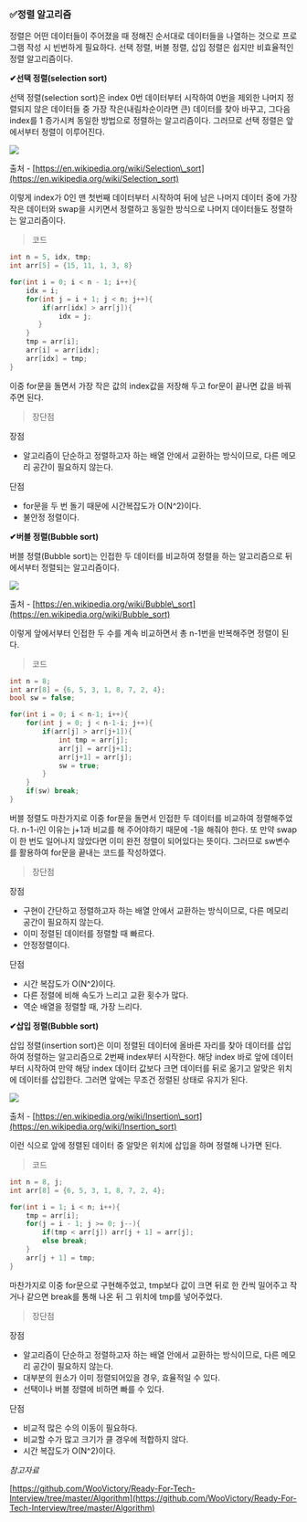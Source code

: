 ### **✅정렬 알고리즘**

정렬은 어떤 데이터들이 주어졌을 때 정해진 순서대로 데이터들을 나열하는 것으로 프로그램 작성 시 빈번하게 필요하다. 선택 정렬, 버블 정렬, 삽입 정렬은 쉽지만 비효율적인 정렬 알고리즘이다.

**✔선택 정렬(selection sort)**

선택 정렬(selection sort)은 index 0번 데이터부터 시작하여 0번을 제외한 나머지 정렬되지 않은 데이터들 중 가장 작은(내림차순이라면 큰) 데이터를 찾아 바꾸고, 그다음 index를 1 증가시켜 동일한 방법으로 정렬하는 알고리즘이다. 그러므로 선택 정렬은 앞에서부터 정렬이 이루어진다.

![](https://upload.wikimedia.org/wikipedia/commons/9/94/Selection-Sort-Animation.gif)

출처 - [https://en.wikipedia.org/wiki/Selection\_sort](https://en.wikipedia.org/wiki/Selection_sort)

이렇게 index가 0인 맨 첫번째 데이터부터 시작하여 뒤에 남은 나머지 데이터 중에 가장 작은 데이터와 swap을 시키면서 정렬하고 동일한 방식으로 나머지 데이터들도 정렬하는 알고리즘이다.

> 코드

```c++
int n = 5, idx, tmp;
int arr[5] = {15, 11, 1, 3, 8}

for(int i = 0; i < n - 1; i++){
    idx = i;
    for(int j = i + 1; j < n; j++){
        if(arr[idx] > arr[j]){
            idx = j;
       }
    }
    tmp = arr[i];
    arr[i] = arr[idx];
    arr[idx] = tmp;
}
```

이중 for문을 돌면서 가장 작은 값의 index값을 저장해 두고 for문이 끝나면 값을 바꿔주면 된다.

> 장단점

장점

-   알고리즘이 단순하고 정렬하고자 하는 배열 안에서 교환하는 방식이므로, 다른 메모리 공간이 필요하지 않는다.

단점

-   for문을 두 번 돌기 때문에 시간복잡도가 O(N^2)이다.
-   불안정 정렬이다.

**✔버블 정렬(Bubble sort)**

버블 정렬(Bubble sort)는 인접한 두 데이터를 비교하여 정렬을 하는 알고리즘으로 뒤에서부터 정렬되는 알고리즘이다.

![](https://upload.wikimedia.org/wikipedia/commons/c/c8/Bubble-sort-example-300px.gif)

출처 - [https://en.wikipedia.org/wiki/Bubble\_sort](https://en.wikipedia.org/wiki/Bubble_sort)

이렇게 앞에서부터 인접한 두 수를 계속 비교하면서 총 n-1번을 반복해주면 정렬이 된다.

> 코드

```c++
int n = 8;
int arr[8] = {6, 5, 3, 1, 8, 7, 2, 4};
bool sw = false;

for(int i = 0; i < n-1; i++){
    for(int j = 0; j < n-1-i; j++){
        if(arr[j] > arr[j+1]){
            int tmp = arr[j];
            arr[j] = arr[j+1];
            arr[j+1] = arr[j];
            sw = true;
        }
    }
    if(sw) break;
}
```

버블 정렬도 마찬가지로 이중 for문을 돌면서 인접한 두 데이터를 비교하여 정렬해주었다. n-1-i인 이유는 j+1과 비교를 해 주어야하기 때문에 -1을 해줘야 한다. 또 만약 swap이 한 번도 일어나지 않았다면 이미 완전 정렬이 되어있다는 뜻이다. 그러므로 sw변수를 활용하여 for문을 끝내는 코드를 작성하였다.

> 장단점

장점

-   구현이 간단하고 정렬하고자 하는 배열 안에서 교환하는 방식이므로, 다른 메모리 공간이 필요하지 않는다.
-   이미 정렬된 데이터를 정렬할 때 빠르다.
-   안정정렬이다.

단점

-   시간 복잡도가 O(N^2)이다.
-   다른 정렬에 비해 속도가 느리고 교환 횟수가 많다.
-   역순 배열을 정렬할 때, 가장 느리다.

**✔삽입 정렬(Bubble sort)**

삽입 정렬(insertion sort)은 이미 정렬된 데이터에 올바른 자리를 찾아 데이터를 삽입하여 정렬하는 알고리즘으로 2번째 index부터 시작한다. 해당 index 바로 앞에 데이터부터 시작하여 만약 해당 index 데이터 값보다 크면 데이터를 뒤로 옮기고 알맞은 위치에 데이터를 삽입한다. 그러면 앞에는 무조건 정렬된 상태로 유지가 된다.

![](https://upload.wikimedia.org/wikipedia/commons/0/0f/Insertion-sort-example-300px.gif)

출처 - [https://en.wikipedia.org/wiki/Insertion\_sort](https://en.wikipedia.org/wiki/Insertion_sort)

이런 식으로 앞에 정렬된 데이터 중 알맞은 위치에 삽입을 하며 정렬해 나가면 된다.

> 코드

```c++
int n = 8, j;
int arr[8] = {6, 5, 3, 1, 8, 7, 2, 4};

for(int i = 1; i < n; i++){
    tmp = arr[i];
    for(j = i - 1; j >= 0; j--){
        if(tmp < arr[j]) arr[j + 1] = arr[j]; 
        else break; 
    }
    arr[j + 1] = tmp;
}
```

마찬가지로 이중 for문으로 구현해주었고, tmp보다 값이 크면 뒤로 한 칸씩 밀어주고 작거나 같으면 break를 통해 나온 뒤 그 위치에 tmp를 넣어주었다.

> 장단점

장점

-   알고리즘이 단순하고 정렬하고자 하는 배열 안에서 교환하는 방식이므로, 다른 메모리 공간이 필요하지 않는다.
-   대부분의 원소가 이미 정렬되어있을 경우, 효율적일 수 있다.
-   선택이나 버블 정렬에 비하면 빠를 수 있다.

단점

-   비교적 많은 수의 이동이 필요하다.
-   비교할 수가 많고 크기가 클 경우에 적합하지 않다.
-   시간 복잡도가 O(N^2)이다.

_참고자료_

[https://github.com/WooVictory/Ready-For-Tech-Interview/tree/master/Algorithm](https://github.com/WooVictory/Ready-For-Tech-Interview/tree/master/Algorithm)